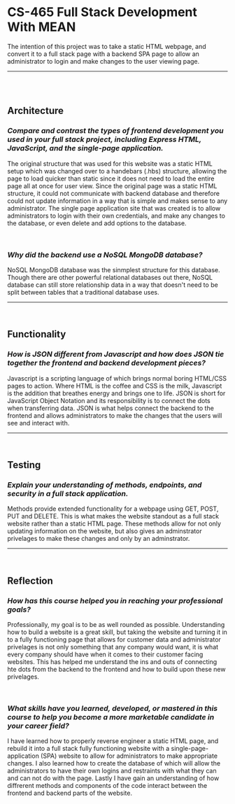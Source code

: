 <h1>CS-465 Full Stack Development With MEAN</h1>
<p>The intention of this project was to take a static HTML webpage, and convert it to a full stack page with a backend SPA page to allow an administrator to login and make changes to the user viewing page.</p>
<hr>
<br>
<br>


<h2>Architecture</h2>
<h3><em>Compare and contrast the types of frontend development you used in your full stack project, including Express HTML, JavaScript, and the single-page application.</em></h3>
<p>The original structure that was used for this website was a static HTML setup which was changed over to a handebars (.hbs) structure, allowing the page to load quicker than static since it does not need to load the entire page all at once for user view. Since the original page was a static HTML structure, it could not communicate with backend database and therefore could not update information in a way that is simple and makes sense to any administrator. The single page application site that was created is to allow administrators to login with their own credentials, and make any changes to the database, or even delete and add options to the database.</p>
<br>
<h3><em>Why did the backend use a NoSQL MongoDB database?</em></h3>
<p>NoSQL MongoDB database was the sinmplest structure for this database. Though there are other powerful relational databases out there, NoSQL database can still store relationship data in a way that doesn't need to be split between tables that a traditional database uses.</p>
<hr>
<br>


<h2>Functionality</h2>
<h3><em>How is JSON different from Javascript and how does JSON tie together the frontend and backend development pieces?</em></h3>
<p>Javascript is a scripting language of which brings normal boring HTML/CSS pages to action. Where HTML is the coffee and CSS is the milk, Javascript is the addition that breathes energy and brings one to life. JSON is short for JavaScript Object Notation and its responsibility is to connect the dots when transferring data. JSON is what helps connect the backend to the frontend and allows administrators to make the changes that the users will see and interact with.</p>
<hr>
<br>
<h2>Testing</h2>
<h3><em>Explain your understanding of methods, endpoints, and security in a full stack application.</em></h3>
<p>Methods provide extended functionality for a webpage using GET, POST, PUT and DELETE. This is what makes the website standout as a full stack website rather than a static HTML page. These methods allow for not only updating information on the website, but also gives an adminstrator privelages to make these changes and only by an adminstrator.</p>
<hr>
<br>
<h2>Reflection</h2>
<h3><em>How has this course helped you in reaching your professional goals?</em></h3>
<p>Professionally, my goal is to be as well rounded as possible. Understanding how to build a website is a great skill, but taking the website and turning it in to a fully functioning page that allows for customer data and administrator privelages is not only something that any company would want, it is what every company should have when it comes to their customer facing websites. This has helped me understand the ins and outs of connecting hte dots from the backend to the frontend and how to build upon these new privelages.</p>
<br>
<h3><em>What skills have you learned, developed, or mastered in this course to help you become a more marketable candidate in your career field?</em></h3>
<p>I have learned how to properly reverse engineer a static HTML page, and rebuild it into a full stack fully functioning website with a single-page-application (SPA) website to allow for administrators to make appropriate changes. I also learned how to create the database of which will allow the administrators to have their own logins and restraints with what they can and can not do with the page. Lastly I have gain an understanding of how diffrerent methods and components of the code interact between the frontend and backend parts of the website.</p>

